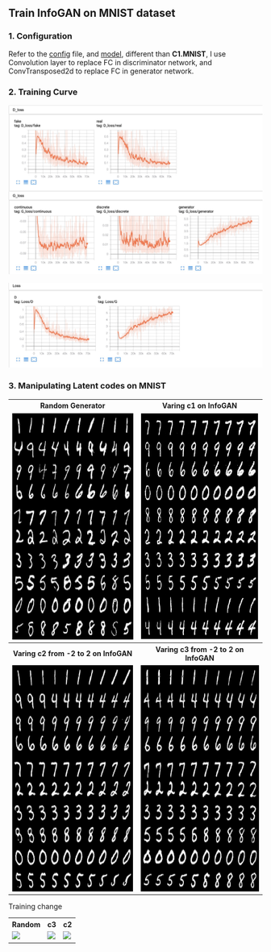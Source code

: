 ## Train InfoGAN on MNIST dataset

### 1. Configuration

Refer to the [config](../config/mnist.yaml) file, and [model](../models/mnist_model.py),  different than **C1.MNIST**, I use Convolution layer to replace FC in discriminator network, and ConvTransposed2d to replace FC in generator network.



### 2. Training Curve

![Discriminator & Generator Loss](./res/mnist/loss1.png)

![Total Loss](./res/mnist/loss2.png)



### 3. Manipulating Latent codes on MNIST

<table align='center'>
<tr align='center'>
<th> Random Generator </th>
<th> Varing c1 on InfoGAN </th>
</tr>
<tr>
<td><img src = 'res/mnist/random.png' height = '450'>
<td><img src = 'res/mnist/c1.png' height = '450'>
</tr>
<th> Varing c2 from -2 to 2 on InfoGAN </th>
<th> Varing c3 from -2 to 2 on InfoGAN </th>  
<tr>
<td><img src = 'res/mnist/c2.png' height = '450'>
<td><img src = 'res/mnist/c3.png' height = '450'>
</tr>
</table>



Training change

<table align='center'>
<tr align='center'>
<th> Random </th>
<th> c3 </th>
<th> c2 </th>
</tr>
<tr>
<td><img src = 'res/mnist/fixed.gif' height = '300'>
<td><img src = 'res/mnist/dcs00_ccs00.gif' height = '300'>
<td><img src = 'res/mnist/dcs00_ccs01.gif' height = '300'>
</tr>
</table>

